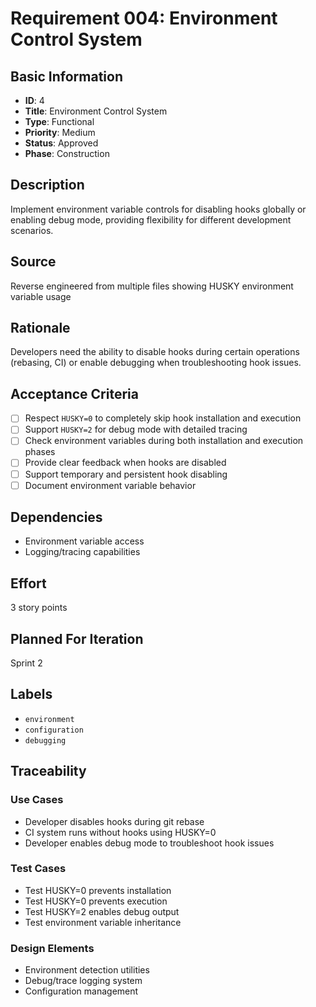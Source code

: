 # Requirement 004: Environment Control System

## Basic Information
- **ID**: 4
- **Title**: Environment Control System
- **Type**: Functional
- **Priority**: Medium
- **Status**: Approved
- **Phase**: Construction

## Description
Implement environment variable controls for disabling hooks globally or enabling debug mode, providing flexibility for different development scenarios.

## Source
Reverse engineered from multiple files showing HUSKY environment variable usage

## Rationale
Developers need the ability to disable hooks during certain operations (rebasing, CI) or enable debugging when troubleshooting hook issues.

## Acceptance Criteria
- [ ] Respect `HUSKY=0` to completely skip hook installation and execution
- [ ] Support `HUSKY=2` for debug mode with detailed tracing
- [ ] Check environment variables during both installation and execution phases
- [ ] Provide clear feedback when hooks are disabled
- [ ] Support temporary and persistent hook disabling
- [ ] Document environment variable behavior

## Dependencies
- Environment variable access
- Logging/tracing capabilities

## Effort
3 story points

## Planned For Iteration
Sprint 2

## Labels
- `environment`
- `configuration`
- `debugging`

## Traceability

### Use Cases
- Developer disables hooks during git rebase
- CI system runs without hooks using HUSKY=0
- Developer enables debug mode to troubleshoot hook issues

### Test Cases
- Test HUSKY=0 prevents installation
- Test HUSKY=0 prevents execution
- Test HUSKY=2 enables debug output
- Test environment variable inheritance

### Design Elements
- Environment detection utilities
- Debug/trace logging system
- Configuration management